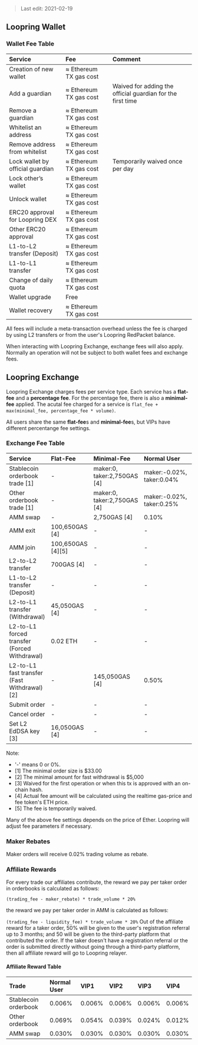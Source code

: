 > Last edit: 2021-02-19

## Loopring Wallet

### Wallet Fee Table
Service | Fee | Comment
:--- | :--- | :--- |
Creation of new wallet | ≈ Ethereum TX gas cost |  
Add a guardian | ≈ Ethereum TX gas cost | Waived for adding the official guardian for the first time
Remove a guardian | ≈ Ethereum TX gas cost |  
Whitelist an address | ≈ Ethereum TX gas cost |  
Remove address from whitelist | ≈ Ethereum TX gas cost |  
Lock wallet by official guardian | ≈ Ethereum TX gas cost | Temporarily waived once per day
Lock other’s wallet | ≈ Ethereum TX gas cost |  
Unlock wallet | ≈ Ethereum TX gas cost|  
ERC20 approval for Loopring DEX | ≈ Ethereum TX gas cost|  
Other ERC20 approval | ≈ Ethereum TX gas cost |  
L1-to-L2 transfer (Deposit) | ≈ Ethereum TX gas cost |  
L1-to-L1 transfer | ≈ Ethereum TX gas cost |  
Change of daily quota | ≈ Ethereum TX gas cost |
Wallet upgrade | Free |  
Wallet recovery | ≈ Ethereum TX gas cost |

All fees will include a meta-transaction overhead unless the fee is charged by using L2 transfers or from the user's Loopring RedPacket balance.

When interacting with Loopring Exchange, exchange fees will also apply. Normally an operation will not be subject to both wallet fees and exchange fees.

## Loopring Exchange

Loopring Exchange charges fees per service type. Each service has a **flat-fee** and a **percentage fee**. For the percentage fee, there is also a **minimal-fee** applied.
 The acutal fee charged for a service is `flat_fee + max(minimal_fee, percentage_fee * volume)`.

All users share the same **flat-fee**s and **minimal-fee**s, but VIPs have different percentange fee settings.

### Exchange Fee Table
Service | Flat-Fee | Minimal-Fee | Normal User | VIP1 | VIP2 | VIP3 | VIP4
:--- | :--- | :--- | :--- | :--- | :--- | :--- | :---
Stablecoin orderbook trade [1]| - | maker:0, taker:2,750GAS [4] | maker:-0.02%, taker:0.04% | maker:-0.02%, taker:0.04% | maker:-0.02%, taker:0.04% | maker:-0.02%, taker:0.04% | maker:-0.02%, taker:0.04%
Other orderbook trade [1]| - | maker:0, taker:2,750GAS [4] | maker:-0.02%, taker:0.25% | maker:-0.02%, taker:0.20% | maker:-0.02%, taker:0.15% | maker:-0.02%, taker:0.10% | maker:-0.02%, taker:0.06%
AMM swap | - | 2,750GAS [4] | 0.10% | 0.10% | 0.10% | 0.10% | 0.06%
AMM exit | 100,650GAS [4] | - | - | - | - | - | -
AMM join | 100,650GAS [4][5] | - | - | - | - | - | -
L2-to-L2 transfer | 700GAS [4] | - | - | - | - | - | -
L1-to-L2 transfer (Deposit) | - | - | - | - | - | - | -
L2-to-L1 transfer (Withdrawal) | 45,050GAS [4] | - | - | - | - | - | -
L2-to-L1 forced transfer (Forced Withdrawal) | 0.02 ETH | - | - | - | - | - | -
L2-to-L1 fast transfer (Fast Withdrawal) [2] | - | 145,050GAS [4] | 0.50% | 0.50% | 0.50% | 0.50% | 0.50%
Submit order | - | - | - | - | - | - | -
Cancel order | - | - | - | - | - | - | -
Set L2 EdDSA key [3] | 16,050GAS [4] | - | - | - | - | - | -

Note:

-  '-' means 0 or 0%.
- [1] The minimal order size is $33.00
- [2] The minimal amount for fast withdrawal is $5,000
- [3] Waived for the first operation or when this tx is approved with an on-chain hash.
- [4] Actual fee amount will be calculated using the realtime gas-price and fee token's ETH price.
- [5] The fee is temporarily waived.

Many of the above fee settings depends on the price of Ether. Loopring will adjust fee parameters if necessary.

### Maker Rebates

Maker orders will receive 0.02% trading volume as rebate.

### Affiliate Rewards

For every trade our affiliates contribute, the reward we pay per taker order in orderbooks is calculated as follows:

`
(trading_fee - maker_rebate) * trade_volume * 20%
`

the reward we pay per taker order in AMM is calculated as follows:

`
(trading_fee - liquidity_fee) * trade_volume * 20%
`
Out of the affiliate reward for a taker order, 50% will be given to the user's registration referral up to 3 months; and 50 will be given to the third-party platform that contributed the order.
If the taker doesn't have a registration referral or the order is submitted directly without going through a third-party platform, then all affiliate reward will go to Loopring relayer.

#### Affiliate Reward Table
Trade  | Normal User | VIP1 | VIP2 | VIP3 | VIP4
:--- | :--- | :--- | :--- | :--- | :---
Stablecoin orderbook | 0.006% | 0.006%| 0.006% | 0.006% | 0.006%
Other orderbook | 0.069% | 0.054% | 0.039% | 0.024% | 0.012%
AMM swap | 0.030%	 |0.030%	 |0.030%	 |0.030%	 |0.030%
